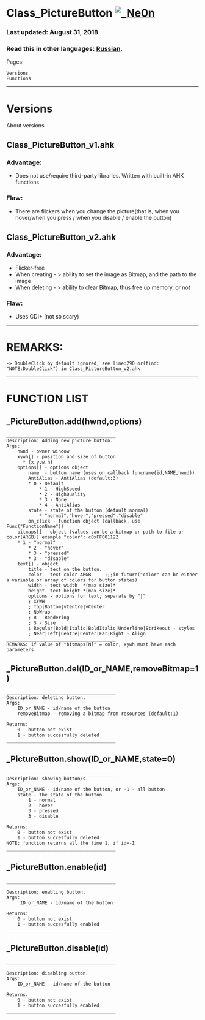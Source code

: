 # Class_PictureButton [![_Ne0n](https://cdn.rawgit.com/sindresorhus/awesome/d7305f38d29fed78fa85652e3a63e154dd8e8829/media/badge.svg)](https://github.com/Ne0n-git)

### Last updated: August 31, 2018
### Read this in other languages: [Russian](README.ru.md).
Pages:
```
Versions
Functions
```
------------------------------------------------------------------------------------



# Versions
About versions
## Class_PictureButton_v1.ahk
### Advantage:
- Does not use/require third-party libraries. Written with built-in AHK functions
### Flaw:
- There are flickers when you change the picture(that is, when you hover/when you press / when you disable / enable the button)


## Class_PictureButton_v2.ahk
### Advantage:
- Flicker-free
- When creating - > ability to set the image as Bitmap, and the path to the image
- When deleting - > ability to clear Bitmap, thus free up memory, or not
### Flaw:
- Uses GDI+ (not so scary)

------------------------------------------------------------------------------------


# REMARKS:
```
-> DoubleClick by default ignored, see line:290 or(find: "NOTE:DoubleClick") in Class_PictureButton_v2.ahk
```

------------------------------------------------------------------------------------
# FUNCTION LIST


## _PictureButton.add(hwnd,options)
```
________________________________________
Description: Adding new picture button.
Args:
    hwnd - owner window
    xywh[] - position and size of button
      * {x,y,w,h}
    options[] - options object
        name  - button name (uses on callback funcname(id,NAME,hwnd))
    	AntiAlias - AntiAlias (default:3)
	    * 0 - Default 
            * 1 - HighSpeed
            * 2 - HighQuality
            * 3 - None
            * 4 - AntiAlias
        state - state of the button (default:normal)
            * "normal","hover","pressed","disable"
        on_click - function object (callback, use Func("FunctionName"))
    bitmaps[] - object (values can be a bitmap or path to file or color(ARGB)) example "color": c0xFF001122
	* 1 - "normal"
        * 2 - "hover"
        * 3 - "pressed"
        * 3 - "disable"
    text[] - object
        title - text on the button.
        color - text color ARGB     ;;;in future("color" can be either a variable or array of colors for button states)
        width - text width  *(max size)*
        height- text height *(max size)*
        options - options for text, separate by "|"
	    ; XYWH
	    ; Top|Bottom|vCentre|vCenter
	    ; NoWrap
	    ; R - Rendering
	    ; S - Size
	    ; Regular|Bold|Italic|BoldItalic|Underline|Strikeout - styles
	    ; Near|Left|Centre|Center|Far|Right - Align
________________________________________
REMARKS: if value of "bitmaps[N]" = color, xywh must have each parameters
```




## _PictureButton.del(ID_or_NAME,removeBitmap=1)
```
________________________________________
Description: deleting button.
Args:
    ID_or_NAME - id/name of the button
    removeBitmap - removing a bitmap from resources (default:1)

Returns:
    0 - button not exist
    1 - button succesfully deleted
________________________________________
```




## _PictureButton.show(ID_or_NAME,state=0)
```
________________________________________
Description: showing button/s.
Args:
    ID_or_NAME - id/name of the button, or -1 - all button
    state - the state of the button
        1 - normal
        2 - hover
        3 - pressed
        3 - disable

Returns:
    0 - button not exist
    1 - button succesfully deleted
NOTE: function returns all the time 1, if id=-1
________________________________________
```




## _PictureButton.enable(id)
```
________________________________________

Description: enabling button.
Args:
     ID_or_NAME - id/name of the button

Returns:
    0 - button not exist
    1 - button succesfully enabled
________________________________________
```




## _PictureButton.disable(id)
```
________________________________________

Description: disabling button.
Args:
    ID_or_NAME - id/name of the button

Returns:
    0 - button not exist
    1 - button succesfully enabled
________________________________________
```
